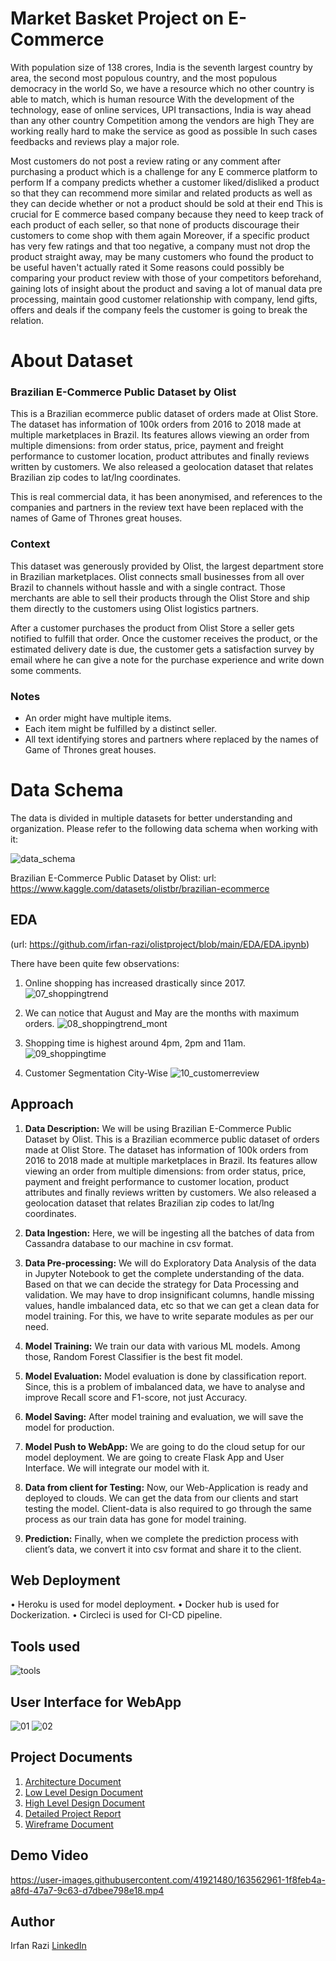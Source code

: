 # Market Basket Project on E-Commerce
With population size of 138 crores, India is the seventh largest country by area, the second most populous country, and the most populous democracy in the world So, we have a resource which no other country is able to match, which is human resource With the development of the technology, ease of online services, UPI transactions, India is way ahead than any other country Competition among the vendors are high They are working really hard to make the service as good as possible In such cases feedbacks and reviews play a major role.

Most customers do not post a review rating or any comment after purchasing a product which is a challenge for any E commerce platform to perform If a company predicts whether a customer liked/disliked a product so that they can recommend more similar and related products as well as they can decide whether or not a product should be sold at their end This is crucial for E commerce based company because they need to keep track of each product of each seller, so that none of products discourage their customers to come shop with them again Moreover, if a specific product has very few ratings and that too negative, a company must not drop the product straight away, may be many customers who found the product to be useful haven't actually rated it Some reasons could possibly be comparing your product review with those of your competitors beforehand, gaining lots of insight about the product and saving a lot of manual data pre processing, maintain good customer relationship with company, lend gifts, offers and deals if the company feels the customer is going to break the relation.

# About Dataset
### Brazilian E-Commerce Public Dataset by Olist
This is a Brazilian ecommerce public dataset of orders made at Olist Store. The dataset has information of 100k orders from 2016 to 2018 made at multiple marketplaces in Brazil. Its features allows viewing an order from multiple dimensions: from order status, price, payment and freight performance to customer location, product attributes and finally reviews written by customers. We also released a geolocation dataset that relates Brazilian zip codes to lat/lng coordinates.

This is real commercial data, it has been anonymised, and references to the companies and partners in the review text have been replaced with the names of Game of Thrones great houses.

### Context
This dataset was generously provided by Olist, the largest department store in Brazilian marketplaces. Olist connects small businesses from all over Brazil to channels without hassle and with a single contract. Those merchants are able to sell their products through the Olist Store and ship them directly to the customers using Olist logistics partners.

After a customer purchases the product from Olist Store a seller gets notified to fulfill that order. Once the customer receives the product, or the estimated delivery date is due, the customer gets a satisfaction survey by email where he can give a note for the purchase experience and write down some comments.

### Notes
- An order might have multiple items.
- Each item might be fulfilled by a distinct seller.
- All text identifying stores and partners where replaced by the names of Game of Thrones great houses.

# Data Schema
The data is divided in multiple datasets for better understanding and organization. Please refer to the following data schema when working with it:

![data_schema](https://user-images.githubusercontent.com/41921480/163558145-f8f8c781-0f76-4ae3-b80d-36343f4cfdcc.png)


Brazilian E-Commerce Public Dataset by Olist:
url: https://www.kaggle.com/datasets/olistbr/brazilian-ecommerce

## EDA
(url: https://github.com/irfan-razi/olistproject/blob/main/EDA/EDA.ipynb)

There have been quite few observations:

1. Online shopping has increased drastically since 2017.
![07_shoppingtrend](https://user-images.githubusercontent.com/41921480/163558882-484f3114-6a03-474f-a35d-42c8bd1a2af2.png)

2. We can notice that August and May are the months with maximum orders.
![08_shoppingtrend_mont](https://user-images.githubusercontent.com/41921480/163559037-7b1dc093-84f7-43fa-9976-ee3d1ef0b384.png)

3. Shopping time is highest around 4pm, 2pm and 11am.
![09_shoppingtime](https://user-images.githubusercontent.com/41921480/163559125-82f00ee4-6fd6-4de4-85a7-ac8d4d37eec7.png)

4. Customer Segmentation City-Wise
![10_customerreview](https://user-images.githubusercontent.com/41921480/163559200-5cd3eeb6-209c-4a66-9482-10efc66b52d6.png)

## Approach

1. **Data Description:** We will be using Brazilian E-Commerce Public Dataset by Olist. This is a Brazilian ecommerce public dataset of orders made at Olist Store. The dataset has information of 100k orders from 2016 to 2018 made at multiple marketplaces in Brazil. Its features allow viewing an order from multiple dimensions: from order status, price, payment and freight performance to customer location, product attributes and finally reviews written by customers. We also released a geolocation dataset that relates Brazilian zip codes to lat/lng coordinates.

2. **Data Ingestion:** Here, we will be ingesting all the batches of data from Cassandra database to our machine in csv format.

3. **Data Pre-processing:** We will do Exploratory Data Analysis of the data in Jupyter Notebook to get the complete understanding of the data. Based on that we can decide the strategy for Data Processing and validation. We may have to drop insignificant columns, handle missing values, handle imbalanced data, etc so that we can get a clean data for model training. For this, we have to write separate modules as per our need.

4. **Model Training:** We train our data with various ML models. Among those, Random Forest Classifier is the best fit model.

5. **Model Evaluation:** Model evaluation is done by classification report. Since, this is a problem of imbalanced data, we have to analyse and improve Recall score and F1-score, not just Accuracy.

6. **Model Saving:** After model training and evaluation, we will save the model for production.

7. **Model Push to WebApp:** We are going to do the cloud setup for our model deployment. We are going to create Flask App and User Interface. We will integrate our model with it.

8. **Data from client for Testing:** Now, our Web-Application is ready and deployed to clouds. We can get the data from our clients and start testing the model. Client-data is also required to go through the same process as our train data has gone for model training.

9. **Prediction:** Finally, when we complete the prediction process with client’s data, we convert it into csv format and share it to the client.


## Web Deployment
•	Heroku is used for model deployment.
•	Docker hub is used for Dockerization.
•	Circleci is used for CI-CD pipeline.

## Tools used
![tools](https://user-images.githubusercontent.com/41921480/163561984-47c48847-c01b-4685-bfc0-a3f4fb6ae577.png)

## User Interface for WebApp
![01](https://user-images.githubusercontent.com/41921480/163562159-07fadcf4-b473-479e-b223-3bb2cebe9ea5.png)
![02](https://user-images.githubusercontent.com/41921480/163562166-6875b138-17fb-46c0-a8f0-6cb2f19f0911.png)


## Project Documents

1. [Architecture Document](https://github.com/irfan-razi/olistproject/blob/main/docs/Architecture.pdf)
2. [Low Level Design Document](https://github.com/irfan-razi/olistproject/blob/main/docs/LLD.pdf)
3. [High Level Design Document](https://github.com/irfan-razi/olistproject/blob/main/docs/HLD.pdf)
4. [Detailed Project Report](https://github.com/irfan-razi/olistproject/blob/main/docs/DPR.pdf)
5. [Wireframe Document](https://github.com/irfan-razi/olistproject/blob/main/docs/Wireframe.pdf)

## Demo Video

https://user-images.githubusercontent.com/41921480/163562961-1f8feb4a-a8fd-47a7-9c63-d7dbee798e18.mp4


## Author

Irfan Razi [LinkedIn](https://www.linkedin.com/in/irfan-razi-a4a633156/)
